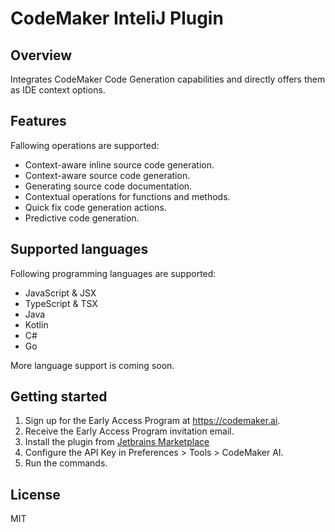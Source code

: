 # CodeMaker InteliJ Plugin

## Overview

Integrates CodeMaker Code Generation capabilities and directly offers them as IDE context options.

## Features

Fallowing operations are supported:

* Context-aware inline source code generation.
* Context-aware source code generation.
* Generating source code documentation.
* Contextual operations for functions and methods.
* Quick fix code generation actions.
* Predictive code generation.

## Supported languages

Following programming languages are supported:

* JavaScript & JSX
* TypeScript & TSX
* Java
* Kotlin
* C#
* Go
  
More language support is coming soon.

## Getting started

1. Sign up for the Early Access Program at https://codemaker.ai.
2. Receive the Early Access Program invitation email. 
3. Install the plugin from [Jetbrains Marketplace](https://plugins.jetbrains.com/plugin/21445-codemaker-ai)
4. Configure the API Key in Preferences > Tools > CodeMaker AI.
5. Run the commands.

## License

MIT
